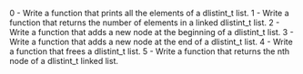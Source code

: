 0 - Write a function that prints all the elements of a dlistint_t list.
1 - Write a function that returns the number of elements in a linked dlistint_t list.
2 - Write a function that adds a new node at the beginning of a dlistint_t list.
3 - Write a function that adds a new node at the end of a dlistint_t list.
4 - Write a function that frees a dlistint_t list.
5 - Write a function that returns the nth node of a dlistint_t linked list.
